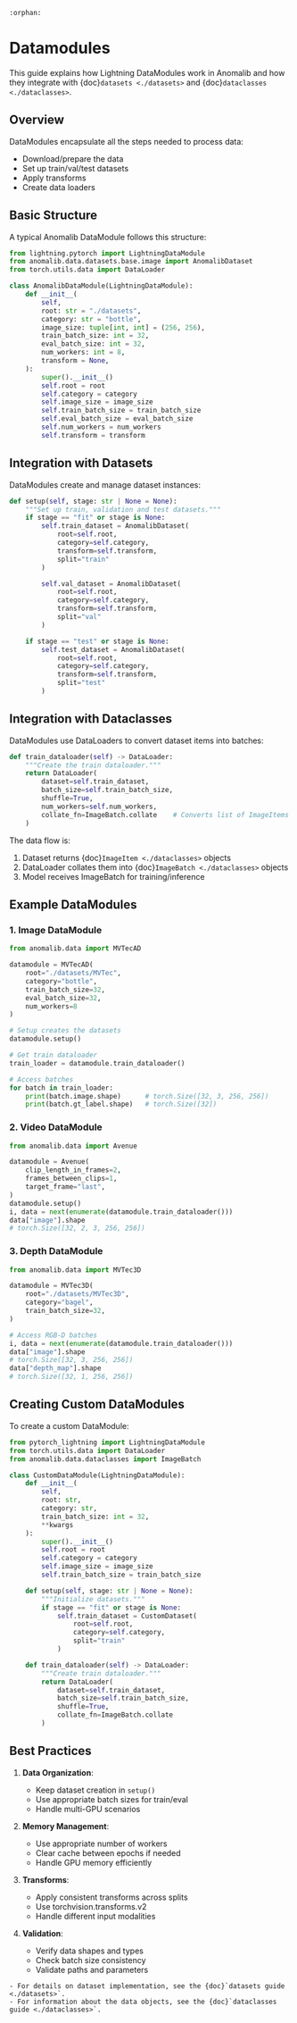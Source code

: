 ```{eval-rst}
:orphan:
```

# Datamodules

This guide explains how Lightning DataModules work in Anomalib and how they integrate with {doc}`datasets <./datasets>` and {doc}`dataclasses <./dataclasses>`.

## Overview

DataModules encapsulate all the steps needed to process data:

- Download/prepare the data
- Set up train/val/test datasets
- Apply transforms
- Create data loaders

## Basic Structure

A typical Anomalib DataModule follows this structure:

```python
from lightning.pytorch import LightningDataModule
from anomalib.data.datasets.base.image import AnomalibDataset
from torch.utils.data import DataLoader

class AnomalibDataModule(LightningDataModule):
    def __init__(
        self,
        root: str = "./datasets",
        category: str = "bottle",
        image_size: tuple[int, int] = (256, 256),
        train_batch_size: int = 32,
        eval_batch_size: int = 32,
        num_workers: int = 8,
        transform = None,
    ):
        super().__init__()
        self.root = root
        self.category = category
        self.image_size = image_size
        self.train_batch_size = train_batch_size
        self.eval_batch_size = eval_batch_size
        self.num_workers = num_workers
        self.transform = transform
```

## Integration with Datasets

DataModules create and manage dataset instances:

```python
def setup(self, stage: str | None = None):
    """Set up train, validation and test datasets."""
    if stage == "fit" or stage is None:
        self.train_dataset = AnomalibDataset(
            root=self.root,
            category=self.category,
            transform=self.transform,
            split="train"
        )

        self.val_dataset = AnomalibDataset(
            root=self.root,
            category=self.category,
            transform=self.transform,
            split="val"
        )

    if stage == "test" or stage is None:
        self.test_dataset = AnomalibDataset(
            root=self.root,
            category=self.category,
            transform=self.transform,
            split="test"
        )
```

## Integration with Dataclasses

DataModules use DataLoaders to convert dataset items into batches:

```python
def train_dataloader(self) -> DataLoader:
    """Create the train dataloader."""
    return DataLoader(
        dataset=self.train_dataset,
        batch_size=self.train_batch_size,
        shuffle=True,
        num_workers=self.num_workers,
        collate_fn=ImageBatch.collate    # Converts list of ImageItems to ImageBatch
    )
```

The data flow is:

1. Dataset returns {doc}`ImageItem <./dataclasses>` objects
2. DataLoader collates them into {doc}`ImageBatch <./dataclasses>` objects
3. Model receives ImageBatch for training/inference

## Example DataModules

### 1. Image DataModule

```python
from anomalib.data import MVTecAD

datamodule = MVTecAD(
    root="./datasets/MVTec",
    category="bottle",
    train_batch_size=32,
    eval_batch_size=32,
    num_workers=8
)

# Setup creates the datasets
datamodule.setup()

# Get train dataloader
train_loader = datamodule.train_dataloader()

# Access batches
for batch in train_loader:
    print(batch.image.shape)      # torch.Size([32, 3, 256, 256])
    print(batch.gt_label.shape)   # torch.Size([32])
```

### 2. Video DataModule

```python
from anomalib.data import Avenue

datamodule = Avenue(
    clip_length_in_frames=2,
    frames_between_clips=1,
    target_frame="last",
)
datamodule.setup()
i, data = next(enumerate(datamodule.train_dataloader()))
data["image"].shape
# torch.Size([32, 2, 3, 256, 256])
```

### 3. Depth DataModule

```python
from anomalib.data import MVTec3D

datamodule = MVTec3D(
    root="./datasets/MVTec3D",
    category="bagel",
    train_batch_size=32,
)

# Access RGB-D batches
i, data = next(enumerate(datamodule.train_dataloader()))
data["image"].shape
# torch.Size([32, 3, 256, 256])
data["depth_map"].shape
# torch.Size([32, 1, 256, 256])
```

## Creating Custom DataModules

To create a custom DataModule:

```python
from pytorch_lightning import LightningDataModule
from torch.utils.data import DataLoader
from anomalib.data.dataclasses import ImageBatch

class CustomDataModule(LightningDataModule):
    def __init__(
        self,
        root: str,
        category: str,
        train_batch_size: int = 32,
        **kwargs
    ):
        super().__init__()
        self.root = root
        self.category = category
        self.image_size = image_size
        self.train_batch_size = train_batch_size

    def setup(self, stage: str | None = None):
        """Initialize datasets."""
        if stage == "fit" or stage is None:
            self.train_dataset = CustomDataset(
                root=self.root,
                category=self.category,
                split="train"
            )

    def train_dataloader(self) -> DataLoader:
        """Create train dataloader."""
        return DataLoader(
            dataset=self.train_dataset,
            batch_size=self.train_batch_size,
            shuffle=True,
            collate_fn=ImageBatch.collate
        )
```

## Best Practices

1. **Data Organization**:

   - Keep dataset creation in `setup()`
   - Use appropriate batch sizes for train/eval
   - Handle multi-GPU scenarios

2. **Memory Management**:

   - Use appropriate number of workers
   - Clear cache between epochs if needed
   - Handle GPU memory efficiently

3. **Transforms**:

   - Apply consistent transforms across splits
   - Use torchvision.transforms.v2
   - Handle different input modalities

4. **Validation**:
   - Verify data shapes and types
   - Check batch size consistency
   - Validate paths and parameters

```{seealso}
- For details on dataset implementation, see the {doc}`datasets guide <./datasets>`.
- For information about the data objects, see the {doc}`dataclasses guide <./dataclasses>`.
```
